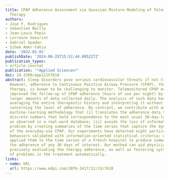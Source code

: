 ```yaml
---
title: CPAP Adherence Assessment via Gaussian Mixture Modeling of Telemonitored Apnea
  Therapy
authors:
- Jose F. Rodrigues
- Sebastien Bailly
- Jean-Louis Pepin
- Lorraine Goeuriot
- Gabriel Spadon
- Sihem Amer-Yahia
date: '2022-01-01'
publishDate: '2024-06-25T15:51:44.005227Z'
publication_types:
- article-journal
publication: '*Applied Sciences*'
doi: 10.3390/app12157618
abstract: Sleep disorders pose serious cardiovascular threats if not treated effectively.
  However, adherence to Continuous Positive Airway Pressure (CPAP), the most recommended
  therapy, is known to be challenging to monitor. Telemonitored CPAP equipment has
  improved the follow-up of CPAP adherence (hours of use per night) by producing far
  larger amounts of data collected daily. The analysis of such data have relied on
  averaging the entire therapeutic history and interpreting it without a proper reference
  concerning the level of adherence. By contrast, we contribute with an unsupervised
  machine-learning methodology that (i) translates the adherence data to a scale of
  discrete numbers that hold correspondence to the most usual 30-day-long patterns
  as observed in a real-word database; (ii) avoids the loss of information aggregation
  problem by creating summaries of the time series that capture the dynamic nature
  of the everyday-use CPAP. Our experiments have detected eight particular adherence
  behaviors validated with information-oriented statistical criteria; we successfully
  applied them to the time series of a French hospital to produce summaries that reflect
  the adherence of any 30 days of interest. Our method can aid physicians in more
  precisely evaluating the therapy adherence, as well as fostering systems to alert
  of problems in the treatment automatically.
links:
- name: URL
  url: https://www.mdpi.com/2076-3417/12/15/7618
---
```

